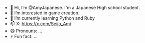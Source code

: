 - 👋 Hi, I’m @AmyJapanese. I'm a Japanese High school student.
- 👀 I’m interested in game creation.
- 🌱 I’m currently learning Python and Ruby
- 📫 X: https://x.com/Seijo_Ami
- 😄 Pronouns: ...
- ⚡ Fun fact: ...

<!---
AmyJapanese/AmyJapanese is a ✨ special ✨ repository because its `README.md` (this file) appears on your GitHub profile.
You can click the Preview link to take a look at your changes.
--->
